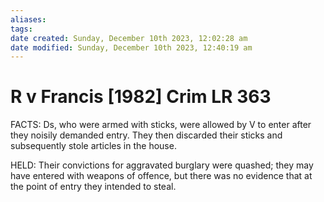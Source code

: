 ```yaml
---
aliases: 
tags: 
date created: Sunday, December 10th 2023, 12:02:28 am
date modified: Sunday, December 10th 2023, 12:40:19 am
---
```


# R v Francis [1982] Crim LR 363

FACTS: Ds, who were armed with sticks, were allowed by V to enter after they noisily demanded entry. They then discarded their sticks and subsequently stole articles in the house.

HELD: Their convictions for aggravated burglary were quashed; they may have entered with weapons of offence, but there was no evidence that at the point of entry they intended to steal.
